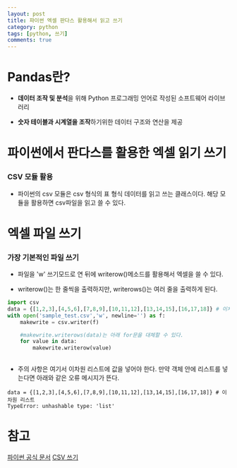 ```yaml
---
layout: post
title: 파이썬 엑셀 판다스 활용해서 읽고 쓰기
category: python
tags: [python, 쓰기]
comments: true
---
```


# Pandas란?

- **데이터 조작 및 분석**을 위해 Python 프로그래밍 언어로 작성된 소프트웨어 라이브러리

- **숫자 테이블과 시계열을 조작**하기위한 데이터 구조와 연산을 제공

# 파이썬에서 판다스를 활용한 엑셀 읽기 쓰기

### CSV 모듈 활용

- 파이썬의 csv 모듈은 csv 형식의 표 형식 데이터를 읽고 쓰는 클래스이다. 해당 모듈을 활용하면 csv파일을 읽고 쓸 수 있다.

# 엑셀 파일 쓰기

### 가장 기본적인 파일 쓰기

- 파일을 'w' 쓰기모드로 연 뒤에 writerow()메소드를 활용해서 엑셀을 쓸 수 있다.

- writerow()는 한 줄씩을 출력하지만, writerows()는 여러 줄을 출력하게 된다.

```python
import csv
data = {[1,2,3],[4,5,6],[7,8,9],[10,11,12],[13,14,15],[16,17,18]} # 이차원 리스트
with open('sample_test.csv','w', newline='') as f:
    makewrite = csv.writer(f)

    #makewrite.writerows(data)는 아래 for문을 대체할 수 있다.
    for value in data:
        makewrite.writerow(value)
        
```

- 주의 사항은 여기서 이차원 리스트에 값을 넣어야 한다. 만약 객체 안에 리스트를 넣는다면 아래와 같은 오류 메시지가 뜬다.

```
data = {[1,2,3],[4,5,6],[7,8,9],[10,11,12],[13,14,15],[16,17,18]} # 이차원 리스트
TypeError: unhashable type: 'list'

```


# 참고
[파이썬 공식 문서](https://docs.python.org/ko/3/library/csv.html)
[CSV 쓰기](https://woolbro.tistory.com/35)